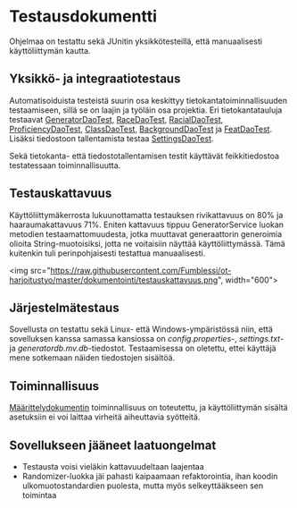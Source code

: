 # Testausdokumentti

Ohjelmaa on testattu sekä JUnitin yksikkötesteillä, että manuaalisesti käyttöliittymän kautta.

## Yksikkö- ja integraatiotestaus

Automatisoiduista testeistä suurin osa keskittyy tietokantatoiminnallisuuden testaamiseen, sillä se on laajin ja työläin osa projektia. Eri tietokantatauluja testaavat [GeneratorDaoTest](https://github.com/Fumblessi/ot-harjoitustyo/blob/master/Hahmogeneraattori/src/test/java/DaoTest/GeneratorDaoTest.java), [RaceDaoTest](https://github.com/Fumblessi/ot-harjoitustyo/blob/master/Hahmogeneraattori/src/test/java/DaoTest/RaceDaoTest.java), [RacialDaoTest](https://github.com/Fumblessi/ot-harjoitustyo/blob/master/Hahmogeneraattori/src/test/java/DaoTest/RacialDaoTest.java), [ProficiencyDaoTest](https://github.com/Fumblessi/ot-harjoitustyo/blob/master/Hahmogeneraattori/src/test/java/DaoTest/ProficiencyDaoTest.java), [ClassDaoTest](https://github.com/Fumblessi/ot-harjoitustyo/blob/master/Hahmogeneraattori/src/test/java/DaoTest/ClassDaoTest.java), [BackgroundDaoTest](https://github.com/Fumblessi/ot-harjoitustyo/blob/master/Hahmogeneraattori/src/test/java/DaoTest/BackgroundDaoTest.java) ja [FeatDaoTest](https://github.com/Fumblessi/ot-harjoitustyo/blob/master/Hahmogeneraattori/src/test/java/DaoTest/FeatDaoTest.java). Lisäksi tiedostoon tallentamista testaa [SettingsDaoTest](https://github.com/Fumblessi/ot-harjoitustyo/blob/master/Hahmogeneraattori/src/test/java/DaoTest/SettingsDaoTest.java).

Sekä tietokanta- että tiedostotallentamisen testit käyttävät feikkitiedostoa testatessaan toiminnallisuutta. 

## Testauskattavuus

Käyttöliittymäkerrosta lukuunottamatta testauksen rivikattavuus on 80% ja haaraumakattavuus 71%. Eniten kattavuus tippuu GeneratorService luokan metodien testaamattomuudesta, jotka muuttavat generaattorin generoimia olioita String-muotoisiksi, jotta ne voitaisiin näyttää käyttöliittymässä. Tämä kuitenkin tuli perinpohjaisesti testattua manuaalisesti.

<img src="https://raw.githubusercontent.com/Fumblessi/ot-harjoitustyo/master/dokumentointi/testauskattavuus.png", width="600">

## Järjestelmätestaus

Sovellusta on testattu sekä Linux- että Windows-ympäristössä niin, että sovelluksen kanssa samassa kansiossa on _config.properties_-, _settings.txt_- ja _generatordb.mv.db_-tiedostot. Testaamisessa on oletettu, ettei käyttäjä mene sotkemaan näiden tiedostojen sisältöä. 

## Toiminnallisuus

[Määrittelydokumentin](https://github.com/Fumblessi/ot-harjoitustyo/blob/master/dokumentointi/maarittelydokumentti.md) toiminnallisuus on toteutettu, ja käyttöliittymän sisältä asetuksiin ei voi laittaa virheitä aiheuttavia syötteitä.

## Sovellukseen jääneet laatuongelmat

* Testausta voisi vieläkin kattavuudeltaan laajentaa
* Randomizer-luokka jäi pahasti kaipaamaan refaktorointia, ihan koodin ulkomuotostandardien puolesta, mutta myös selkeyttääkseen sen toimintaa
